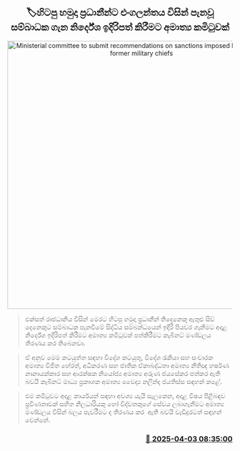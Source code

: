 <p align='center'><b><h2 align='center' title='Ministerial committee to submit recommendations on sanctions imposed by England on former military chiefs'>🏷හිටපු හමුදා ප්‍රධානීන්ට එංගලන්තය විසින් පැනවූ සම්බාධක ගැන නිර්දේශ ඉදිරිපත් කිරීමට අමාත්‍ය කමිටුවක්</h2></b></p>
<p align='center'><img src='https://helakuru.sgp1.cdn.digitaloceanspaces.com/esana/images/lib/nalinda-jayathissa-cabinet-2024.jpg' width='600' alt='Ministerial committee to submit recommendations on sanctions imposed by England on former military chiefs'></p>

> එක්සත් රාජධානිය විසින් මෙරට හිටපු හමුදා ප්‍රධානීන් තිදෙනෙකු ඇතුළු සිව් දෙනෙකුට සම්බාධක පැනවීමේ සිද්ධිය සම්බන්ධයෙන් ඉදිරි පියවර ගැනීමට අදාළ නිර්දේශ ඉදිරිපත් කිරීමට අමාත්‍ය කමිටුවක් පත්කිරීමට කැබිනට් මණ්ඩලය තීරණය කර තිබෙනවා.

> ඒ අනුව මෙම කටයුත්ත සඳහා විදේශ කටයුතු, විදේශ රැකියා සහ සංචාරක අමාත්‍ය විජිත හේරත්, අධිකරණ සහ ජාතික ඒකාබද්ධතා අමාත්‍ය නීතිඥ හර්ෂණ නානායක්කාර සහ ආරක්ෂක නියෝජ්‍ය අමාත්‍ය අරුණ ජයසේකර පත්කර ඇති බවයි කැබිනට් මාධ්‍ය ප්‍රකාශක අමාත්‍ය වෛද්‍ය නලින්ද ජයතිස්ස සඳහන් කළේ.

> එම කමිටුවට අදාළ කාර්යයන් සඳහා අවශ්‍ය යැයි සැලකෙන, අදාළ විෂය පිළිබඳව ප්‍රවීණතාවක් සහිත නිලධාරියකු හෝ විද්වතකුගේ සේවය ලබාගැනීමට අමාත්‍ය මණ්ඩලය විසින් බලය පැවරීමට ද තීරණය කර  ඇති බවයි වැඩිදුරටත් සඳහන් වෙන්නේ. 



<h3 align='right'><a href='https://www.helakuru.lk/esana/p/108882/'>📅 2025-04-03 08:35:00</a></h3>
